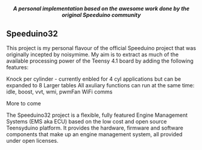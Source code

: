 <div align="center">

##### A personal implementation based on the awesome work done by the original Speeduino community
</div>


## Speeduino32
This project is my personal flavour of the official Speeduino project that was originally incepted by noisymime. My aim is to extract as much of the available processing power of the Teensy 4.1 board by adding the following features:

Knock per cylinder - currently enbled for 4 cyl applications but can be expanded to 8
Larger tables
All axuliary functions can run at the same time: idle, boost, vvt, wmi, pwmFan
WiFi comms

More to come

The Speeduino32 project is a flexible, fully featured Engine Management Systems (EMS aka ECU) based on the low cost and open source Teensyduino platform. It provides the hardware, firmware and software components that make up an engine management system, all provided under open licenses. 
